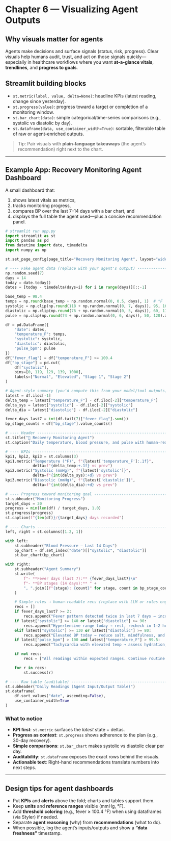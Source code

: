# Chapter 6 — Visualizing Agent Outputs

## Why visuals matter for agents

Agents make decisions and surface signals (status, risk, progress). Clear visuals help humans audit, trust, and act on those signals quickly—especially in healthcare workflows where you want **at-a-glance vitals**, **trendlines**, and **progress to goals**.

## Streamlit building blocks

* `st.metric(label, value, delta=None)`: headline KPIs (latest reading, change since yesterday).
* `st.progress(value)`: progress toward a target or completion of a monitoring window.
* `st.bar_chart(data)`: simple categorical/time-series comparisons (e.g., systolic vs diastolic by day).
* `st.dataframe(data, use_container_width=True)`: sortable, filterable table of raw or agent-enriched outputs.

> Tip: Pair visuals with **plain-language takeaways** (the agent’s recommendation) right next to the chart.

---

## Example App: Recovery Monitoring Agent Dashboard

A small dashboard that:

1. shows latest vitals as metrics,
2. tracks monitoring progress,
3. compares BP over the last 7–14 days with a bar chart, and
4. displays the full table the agent used—plus a concise recommendation panel.

```python
# streamlit run app.py
import streamlit as st
import pandas as pd
from datetime import date, timedelta
import numpy as np

st.set_page_config(page_title="Recovery Monitoring Agent", layout="wide")

# ---- Fake agent data (replace with your agent's output) ----------------------
np.random.seed(7)
days = 14
today = date.today()
dates = [today - timedelta(days=i) for i in range(days)][::-1]

base_temp = 98.4
temps = np.round(base_temp + np.random.normal(0, 0.5, days), 1)  # °F
systolic = np.clip(np.round(118 + np.random.normal(0, 7, days)), 95, 160).astype(int)
diastolic = np.clip(np.round(76 + np.random.normal(0, 5, days)), 60, 110).astype(int)
pulse = np.clip(np.round(74 + np.random.normal(0, 6, days)), 50, 120).astype(int)

df = pd.DataFrame({
    "date": dates,
    "temperature_F": temps,
    "systolic": systolic,
    "diastolic": diastolic,
    "pulse_bpm": pulse
})
df["fever_flag"] = df["temperature_F"] >= 100.4
df["bp_stage"] = pd.cut(
    df["systolic"],
    bins=[0, 119, 129, 139, 1000],
    labels=["Normal", "Elevated", "Stage 1", "Stage 2"]
)

# Agent-style summary (you’d compute this from your model/tool outputs)
latest = df.iloc[-1]
delta_temp = latest["temperature_F"] - df.iloc[-2]["temperature_F"]
delta_sys = latest["systolic"] - df.iloc[-2]["systolic"]
delta_dia = latest["diastolic"] - df.iloc[-2]["diastolic"]

fever_days_last7 = int(df.tail(7)["fever_flag"].sum())
bp_stage_counts = df["bp_stage"].value_counts()

# ---- Header ------------------------------------------------------------------
st.title("🏥 Recovery Monitoring Agent")
st.caption("Daily temperature, blood pressure, and pulse with human-readable recommendations.")

# ---- KPIs --------------------------------------------------------------------
kpi1, kpi2, kpi3 = st.columns(3)
kpi1.metric("Temperature (°F)", f"{latest['temperature_F']:.1f}",
            delta=f"{delta_temp:+.1f} vs prev")
kpi2.metric("Systolic (mmHg)", f"{latest['systolic']}",
            delta=f"{int(delta_sys):+d} vs prev")
kpi3.metric("Diastolic (mmHg)", f"{latest['diastolic']}",
            delta=f"{int(delta_dia):+d} vs prev")

# ---- Progress toward monitoring goal -----------------------------------------
st.subheader("Monitoring Progress")
target_days = 30
progress = min(len(df) / target_days, 1.0)
st.progress(progress)
st.caption(f"{len(df)}/{target_days} days recorded")

# ---- Charts ------------------------------------------------------------------
left, right = st.columns([1.2, 1])

with left:
    st.subheader("Blood Pressure — Last 14 Days")
    bp_chart = df.set_index("date")[["systolic", "diastolic"]]
    st.bar_chart(bp_chart)

with right:
    st.subheader("Agent Summary")
    st.write(
        f"- **Fever days (last 7):** {fever_days_last7}\n"
        f"- **BP stages (14 days):** " +
        ", ".join([f"{stage}: {count}" for stage, count in bp_stage_counts.items()])
    )

    # Simple rules → human-readable recs (replace with LLM or rules engine)
    recs = []
    if fever_days_last7 >= 2:
        recs.append("Fever pattern detected twice in last 7 days → increase fluids, track symptoms, consider teleconsult.")
    if latest["systolic"] >= 140 or latest["diastolic"] >= 90:
        recs.append("Hypertensive range today → rest, recheck in 1–2 hours; if persistent with symptoms, seek care.")
    elif latest["systolic"] >= 130 or latest["diastolic"] >= 80:
        recs.append("Elevated BP today → reduce salt, mindfulness, and monitor closely for next 48 hours.")
    if latest["pulse_bpm"] > 100 and latest["temperature_F"] > 99.5:
        recs.append("Tachycardia with elevated temp → assess hydration, watch for infection symptoms.")

    if not recs:
        recs = ["All readings within expected ranges. Continue routine monitoring."]

    for r in recs:
        st.success(r)

# ---- Raw table (auditable) ---------------------------------------------------
st.subheader("Daily Readings (Agent Input/Output Table)")
st.dataframe(
    df.sort_values("date", ascending=False),
    use_container_width=True
)
```

### What to notice

* **KPI first**: `st.metric` surfaces the *latest* state + deltas.
* **Progress as context**: `st.progress` shows adherence to the plan (e.g., 30-day recovery).
* **Simple comparisons**: `st.bar_chart` makes systolic vs diastolic clear per day.
* **Auditability**: `st.dataframe` exposes the exact rows behind the visuals.
* **Actionable text**: Right-hand recommendations translate numbers into next steps.

---

## Design tips for agent dashboards

* Put **KPIs** and **alerts** above the fold; charts and tables support them.
* Keep **units** and **reference ranges** visible (mmHg, °F).
* Add **threshold coloring** (e.g., fever ≥ 100.4 °F) when using dataframes (via Styler) if needed.
* Separate **agent reasoning** (why) from **recommendations** (what to do).
* When possible, log the agent’s inputs/outputs and show a **“data freshness”** timestamp.

